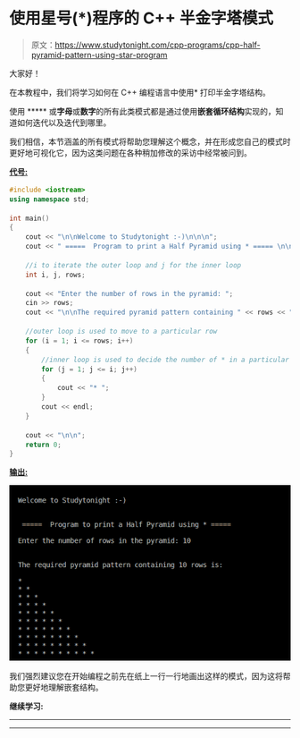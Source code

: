 # 使用星号(*)程序的 C++ 半金字塔模式

> 原文：<https://www.studytonight.com/cpp-programs/cpp-half-pyramid-pattern-using-star-program>

大家好！

在本教程中，我们将学习如何在 C++ 编程语言中使用* 打印半金字塔结构。

使用 ***** 或**字母**或**数字**的所有此类模式都是通过使用**嵌套循环结构**实现的，知道如何迭代以及迭代到哪里。

我们相信，本节涵盖的所有模式将帮助您理解这个概念，并在形成您自己的模式时更好地可视化它，因为这类问题在各种稍加修改的采访中经常被问到。

<u>**代号:**</u>

```cpp
#include <iostream>
using namespace std;

int main()
{
    cout << "\n\nWelcome to Studytonight :-)\n\n\n";
    cout << " =====  Program to print a Half Pyramid using * ===== \n\n";

    //i to iterate the outer loop and j for the inner loop
    int i, j, rows;

    cout << "Enter the number of rows in the pyramid: ";
    cin >> rows;
    cout << "\n\nThe required pyramid pattern containing " << rows << " rows is:\n\n";

    //outer loop is used to move to a particular row
    for (i = 1; i <= rows; i++)
    {
        //inner loop is used to decide the number of * in a particular row
        for (j = 1; j <= i; j++)
        {
            cout << "* ";
        }
        cout << endl;
    }

    cout << "\n\n";
    return 0;
}
```

<u>**输出:**</u>

![C++ half pyramid](img/8a351d748d0fb7d0b05c135b2b555486.png)

我们强烈建议您在开始编程之前先在纸上一行一行地画出这样的模式，因为这将帮助您更好地理解嵌套结构。

**继续学习:**

* * *

* * *